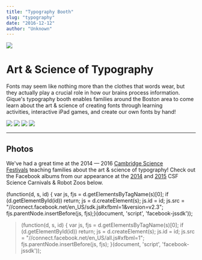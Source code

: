 ```yaml
---
title: "Typography Booth"
slug: "typography"
date: "2016-12-12"
author: "Unknown"
---
```


[![](https://images.squarespace-cdn.com/content/v1/525f99bee4b09c141b6f8b0c/1399969870443-758VZHVVSMD5EI04I2DF/cambridge-science-festival.jpg?format=original)](http://www.cambridgesciencefestival.org/Home.aspx)

# Art & Science of Typography

Fonts may seem like nothing more than the clothes that words wear, but they actually play a crucial role in how our brains process information. Gique's typography booth enables families around the Boston area to come learn about the art & science of creating fonts through learning activities, interactive iPad games, and create our own fonts by hand!

![](https://images.squarespace-cdn.com/content/v1/525f99bee4b09c141b6f8b0c/1399968831195-4H689G9UX883XHTFNA5K/Screen+Shot+2014-05-13+at+4.05.59+AM.png?format=original) ![](https://images.squarespace-cdn.com/content/v1/525f99bee4b09c141b6f8b0c/1399968578079-30DJJ8WBBQ8AK00WSCPW/Screen+Shot+2014-05-13+at+4.07.04+AM.png?format=original) ![](https://images.squarespace-cdn.com/content/v1/525f99bee4b09c141b6f8b0c/1399969114736-YVKAYGZR1LI1I1FTLV83/Screen+Shot+2014-05-13+at+4.07.37+AM.png?format=original) ![](https://images.squarespace-cdn.com/content/v1/525f99bee4b09c141b6f8b0c/1399969074972-RA0946MOBDVLHOGOS7TN/Screen+Shot+2014-05-13+at+4.07.37+AM.png?format=original)

* * *

## Photos

We've had a great time at the 2014 — 2016 [Cambridge Science Festivals](http://www.cambridgesciencefestival.org/) teaching families about the art & science of typography! Check out the Facebook albums from our appearance at the [2014](https://www.facebook.com/media/set/?set=a.469431739855065.1073741828.389326787865561&type=3) and [2015](https://www.facebook.com/media/set/?set=a.649888295142741.1073741839.389326787865561&type=3) CSF Science Carnivals & Robot Zoos below.

(function(d, s, id) { var js, fjs = d.getElementsByTagName(s)\[0\]; if (d.getElementById(id)) return; js = d.createElement(s); js.id = id; js.src = "//connect.facebook.net/en\_US/sdk.js#xfbml=1&version=v2.3"; fjs.parentNode.insertBefore(js, fjs);}(document, 'script', 'facebook-jssdk'));

> (function(d, s, id) { var js, fjs = d.getElementsByTagName(s)\[0\]; if (d.getElementById(id)) return; js = d.createElement(s); js.id = id; js.src = "//connect.facebook.net/en\_US/all.js#xfbml=1"; fjs.parentNode.insertBefore(js, fjs); }(document, 'script', 'facebook-jssdk'));
